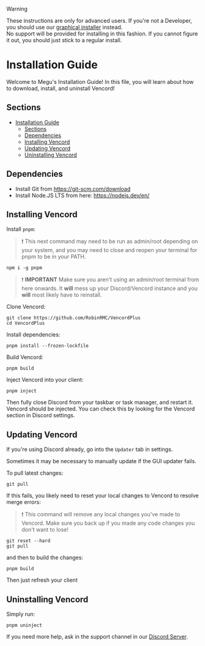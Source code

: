 > [!WARNING]  
> These instructions are only for advanced users. If you're not a Developer, you should use our [graphical installer](https://github.com/RobinRMC/VencordPlusInstaller#usage) instead.  
> No support will be provided for installing in this fashion. If you cannot figure it out, you should just stick to a regular install.  

# Installation Guide

Welcome to Megu's Installation Guide! In this file, you will learn about how to download, install, and uninstall Vencord!

## Sections

- [Installation Guide](#installation-guide)
  - [Sections](#sections)
  - [Dependencies](#dependencies)
  - [Installing Vencord](#installing-vencord)
  - [Updating Vencord](#updating-vencord)
  - [Uninstalling Vencord](#uninstalling-vencord)

## Dependencies

-   Install Git from https://git-scm.com/download
-   Install Node.JS LTS from here: https://nodejs.dev/en/

## Installing Vencord

Install `pnpm`:

> :exclamation: This next command may need to be run as admin/root depending on your system, and you may need to close and reopen your terminal for pnpm to be in your PATH.

```shell
npm i -g pnpm
```

> :exclamation: **IMPORTANT** Make sure you aren't using an admin/root terminal from here onwards. It **will** mess up your Discord/Vencord instance and you **will** most likely have to reinstall.

Clone Vencord:

```shell
git clone https://github.com/RobinRMC/VencordPlus
cd VencordPlus
```

Install dependencies:

```shell
pnpm install --frozen-lockfile
```

Build Vencord:

```shell
pnpm build
```

Inject Vencord into your client:

```shell
pnpm inject
```

Then fully close Discord from your taskbar or task manager, and restart it. Vencord should be injected. You can check this by looking for the Vencord section in Discord settings.

## Updating Vencord

If you're using Discord already, go into the `Updater` tab in settings.

Sometimes it may be necessary to manually update if the GUI updater fails.

To pull latest changes:

```shell
git pull
```

If this fails, you likely need to reset your local changes to Vencord to resolve merge errors:

> :exclamation: This command will remove any local changes you've made to Vencord. Make sure you back up if you made any code changes you don't want to lose!

```shell
git reset --hard
git pull
```

and then to build the changes:

```shell
pnpm build
```

Then just refresh your client

## Uninstalling Vencord

Simply run:

```shell
pnpm uninject
```

If you need more help, ask in the support channel in our [Discord Server](https://discord.gg/D9uwnFnqmd).
